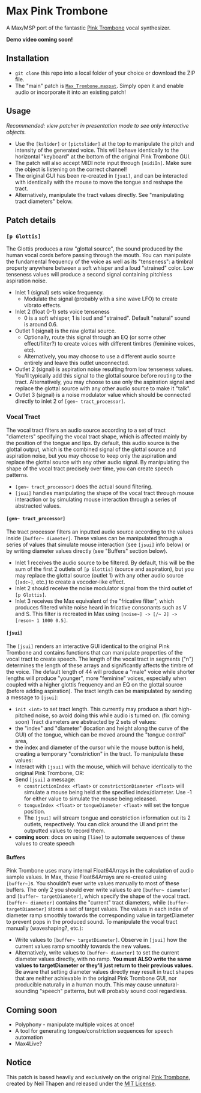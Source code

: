 # Max Pink Trombone
A Max/MSP port of the fantastic [Pink Trombone](https://dood.al/pinktrombone/) vocal synthesizer.

__Demo video coming soon!__

## Installation
- ```git clone``` this repo into a local folder of your choice or download the ZIP file.
- The "main" patch is [```Max_Trombone.maxpat```](https://github.com/yonatanrozin/Max-Trombone/blob/main/Max_Trombone.maxpat). Simply open it and enable audio or incorporate it into an existing patch!

## Usage
_Recommended: view patcher in presentation mode to see only interactive objects._
- Use the ```[kslider]``` or ```[pictslider]``` at the top to manipulate the pitch and intensity of the generated voice. This will behave identically to the horizontal "keyboard" at the bottom of the original Pink Trombone GUI. 
- The patch will also accept MIDI note input through ```[midiIn]```. Make sure the object is listening on the correct channel!
- The original GUI has been re-created in ```[jsui]```, and can be interacted with identically with the mouse to move the tongue and reshape the tract.
- Alternatively, manipulate the tract values directly. See "manipulating tract diameters" below.

## Patch details

### ```[p Glottis]```
The Glottis produces a raw "glottal source", the sound produced by the human vocal cords before passing through the mouth. You can manipulate the fundamental frequency of the voice as well as its "tenseness": a timbral property anywhere between a soft whisper and a loud "strained" color. Low tenseness values will produce a second signal containing pitchless aspiration noise.
- Inlet 1 (signal) sets voice frequency.
  - Modulate the signal (probably with a sine wave LFO) to create vibrato effects.
- Inlet 2 (float 0-1) sets voice tenseness
  - 0 is a soft whisper, 1 is loud and "strained". Default "natural" sound is around 0.6.
- Outlet 1 (signal) is the raw glottal source.
  - Optionally, route this signal through an EQ (or some other effect/filter?) to create voices with different timbres (feminine voices, etc).
  - Alternatively, you may choose to use a different audio source entirely and leave this outlet unconnected.
- Outlet 2 (signal) is aspiration noise resulting from low tenseness values. You'll typically add this signal to the glottal source before routing to the tract. Alternatively, you may choose to use only the aspiration signal and replace the glottal source with any other audio source to make it "talk".
- Outlet 3 (signal) is a noise modulator value which should be connected directly to inlet 2 of ```[gen~ tract_processor]```.

### Vocal Tract
The vocal tract filters an audio source according to a set of tract "diameters" specifying the vocal tract shape, which is affected mainly by the position of the tongue and lips. By default, this audio source is the glottal output, which is the combined signal of the glottal source and aspiration noise, but you may choose to keep only the aspiration and replace the glottal source with any other audio signal. By manipulating the shape of the vocal tract precisely over time, you can create speech patterns.
- ```[gen~ tract_processor]``` does the actual sound filtering.
- ```[jsui]``` handles manipulating the shape of the vocal tract through mouse interaction or by simulating mouse interaction through a series of abstracted values.

#### ```[gen~ tract_processor]```
The tract processor filters an inputted audio source according to the values inside ```[buffer~ diameter]```. These values can be manipulated through a series of values that simulate mouse interaction (see ```[jsui]``` info below) or by writing diameter values directly (see "Buffers" section below).
- Inlet 1 receives the audio source to be filtered. By default, this will be the sum of the first 2 outlets of ```[p Glottis]``` (source and aspiration), but you may replace the glottal source (outlet 1) with any other audio source (```[adc~]```, etc.) to create a vocoder-like effect.
- Inlet 2 should receive the noise modulator signal from the third outlet of ```[p Glottis]```.
- Inlet 3 receives the Max equivalent of the "fricative filter", which produces filtered white noise heard in fricative consonants such as V and S. This filter is recreated in Max using ```[noise~] -> [/~ 2] -> [reson~ 1 1000 0.5]```.

#### ```[jsui]```
The ```[jsui]``` renders an interactive GUI identical to the original Pink Trombone and contains functions that can manipulate properties of the vocal tract to create speech. The length of the vocal tract in segments ("n") determines the length of these arrays and significantly affects the timbre of the voice. The default length of 44 will produce a "male" voice while shorter lengths will produce "younger", more "feminine" voices, especially when coupled with a higher glottis frequency and an EQ on the glottal source (before adding aspiration). The tract length can be manipulated by sending a message to ```[jsui]```:
- ```init <int>``` to set tract length. This currently may produce a short high-pitched noise, so avoid doing this while audio is turned on. (fix coming soon)
Tract diameters are abstracted by 2 sets of values:
- the "index" and "diameter" (location and height along the curve of the GUI) of the tongue, which can be moved around the "tongue control" area,
- the index and diameter of the cursor while the mouse button is held, creating a temporary "constriction" in the tract.
To manipulate these values:
- Interact with ```[jsui]``` with the mouse, which will behave identically to the original Pink Trombone, OR:
- Send ```[jsui]``` a message:
  - ```constrictionIndex <float>``` or ```constrictionDiameter <float>``` will simulate a mouse being held at the specified index/diameter. Use -1 for either value to simulate the mouse being released.
  - ```tongueIndex <float>``` or ```tongueDiameter <float>``` will set the tongue position.
  - The ```[jsui]``` will stream tongue and constriction information out its 2 outlets, respectively. You can click around the UI and print the outputted values to record them.
- __coming soon__: docs on using ```[line]``` to automate sequences of these values to create speech
 
#### Buffers
Pink Trombone uses many internal Float64Arrays in the calculation of audio sample values. In Max, these Float64Arrays are re-created using ```[buffer~]```s. You shouldn't ever write values manually to most of these buffers. The only 2 you should ever write values to are ```[buffer~ diameter]``` and ```[buffer~ targetDiameter]```, which specify the shape of the vocal tract. ```[buffer~ diameter]``` contains the "current" tract diameters, while ```[buffer~ targetDiameter]``` stores a set of target values. The values in each index of diameter ramp smoothly towards the corresponding value in targetDiameter to prevent pops in the produced sound. To manipulate the vocal tract manually (waveshaping?, etc.):
- Write values to ```[buffer~ targetDiameter]```. Observe in ```[jsui]``` how the current values ramp smoothly towards the new values.
- Alternatively, write values to ```[buffer~ diameter]``` to set the current diameter values directly, with no ramp. __You must ALSO write the same values to targetDiameter or they'll just return to their previous values.__
Be aware that setting diameter values directly may result in tract shapes that are neither achievable in the original Pink Trombone GUI, nor producible naturally in a human mouth. This may cause unnatural-sounding "speech" patterns, but will probably sound cool regardless.

## Coming soon
- Polyphony - manipulate multiple voices at once!
- A tool for generating tongue/constriction sequences for speech automation
- Max4Live?

## Notice
This patch is based heavily and exclusively on the original [Pink Trombone](https://dood.al/pinktrombone/), created by Neil Thapen and released under the [MIT License](https://opensource.org/license/mit).
